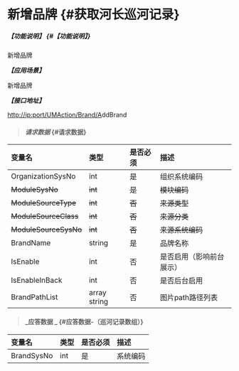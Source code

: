 # 新增品牌 {#获取河长巡河记录}

##### _【功能说明】_ {#【功能说明】}

新增品牌

_**【应用场景】**_

新增品牌

_**【接口地址】**_

[http://ip:port/UMAction/Brand/A](http://ip:port/HMQuery/PatrolRiver/GetPatrolRivers)ddBrand

> #### _请求数据_ {#请求数据}

| 变量名 | 类型 | 是否必须 | 描述 |
| :--- | :--- | :--- | :--- |
| OrganizationSysNo | int | 是 | 组织系统编码 |
| ~~ModuleSysNo~~ | ~~int~~ | ~~是~~ | ~~模块编码~~ |
| ~~ModuleSourceType~~ | ~~int~~ | ~~否~~ | ~~来源类型~~ |
| ~~ModuleSourceClass~~ | ~~int~~ | ~~否~~ | ~~来源分类~~ |
| ~~ModuleSourceSysNo~~ | ~~int~~ | ~~否~~ | ~~来源系统编码~~ |
| BrandName | string | 是 | 品牌名称 |
| IsEnable | int | 否 | 是否启用（影响前台展示） |
| IsEnableInBack | int | 否 | 是否后台启用 |
| BrandPathList | array string | 否 | 图片path路径列表 |

> #### _应答数据 _ {#应答数据-（巡河记录数组）}

| 变量名 | 类型 | 是否必须 | 描述 |
| :--- | :--- | :--- | :--- |
| BrandSysNo | int | 是 | 系统编码 |



